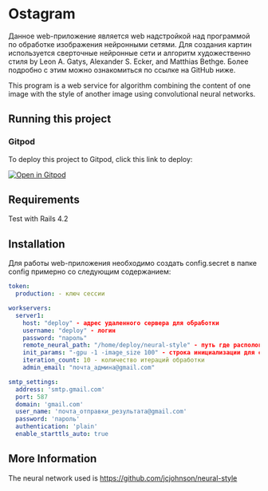 # Ostagram
Данное web-приложение является web надстройкой над программой по обработке изображения нейронными сетями. Для создания картин используется сверточные
нейронные сети и алгоритм художественно стиля by Leon A. Gatys, Alexander S. Ecker, and Matthias Bethge. Более подробно с этим можно ознакомиться по ссылке на GitHub ниже.

This program is a web service for algorithm combining the content of one image with the style of another image using convolutional neural networks.

## Running this project

### Gitpod

To deploy this project to Gitpod, click this link to deploy:

[![Open in Gitpod](https://gitpod.io/button/open-in-gitpod.svg)](https://gitpod.io/#github.com/nonlin-lin-chaos-order-etc-etal/ostagram)



## Requirements

Test with Rails 4.2


## Installation

Для работы web-приложения необходимо создать config.secret в папке config примерно со следующим содержанием:

```yaml
token:
  production: - ключ сессии

workservers:
  server1:
    host: "deploy" - адрес удаленного сервера для обработки
    username: "deploy" - логин
    password: "пароль"
    remote_neural_path: "/home/deploy/neural-style" - путь где распологается сеть
    init_params: "-gpu -1 -image_size 100" - строка инициализации для сети
    iteration_count: 10 - количество итераций обработки
    admin_email: "почта_админа@gmail.com"

smtp_settings:
  address: 'smtp.gmail.com'
  port: 587
  domain: 'gmail.com'
  user_name: 'почта_отправки_результата@gmail.com'
  password: 'пароль'
  authentication: 'plain'
  enable_starttls_auto: true
```

## More Information

The neural network used is https://github.com/jcjohnson/neural-style
